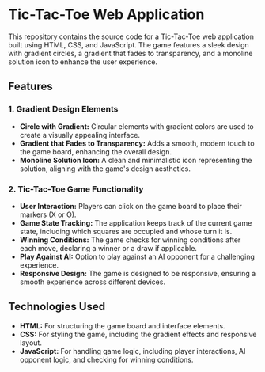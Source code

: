 # Tic-Tac-Toe Web Application

This repository contains the source code for a Tic-Tac-Toe web application built using HTML, CSS, and JavaScript. The game features a sleek design with gradient circles, a gradient that fades to transparency, and a monoline solution icon to enhance the user experience.

## Features

### 1. Gradient Design Elements
- **Circle with Gradient:** Circular elements with gradient colors are used to create a visually appealing interface.
- **Gradient that Fades to Transparency:** Adds a smooth, modern touch to the game board, enhancing the overall design.
- **Monoline Solution Icon:** A clean and minimalistic icon representing the solution, aligning with the game's design aesthetics.

### 2. Tic-Tac-Toe Game Functionality
- **User Interaction:** Players can click on the game board to place their markers (X or O).
- **Game State Tracking:** The application keeps track of the current game state, including which squares are occupied and whose turn it is.
- **Winning Conditions:** The game checks for winning conditions after each move, declaring a winner or a draw if applicable.
- **Play Against AI:** Option to play against an AI opponent for a challenging experience.
- **Responsive Design:** The game is designed to be responsive, ensuring a smooth experience across different devices.

## Technologies Used

- **HTML:** For structuring the game board and interface elements.
- **CSS:** For styling the game, including the gradient effects and responsive layout.
- **JavaScript:** For handling game logic, including player interactions, AI opponent logic, and checking for winning conditions.

